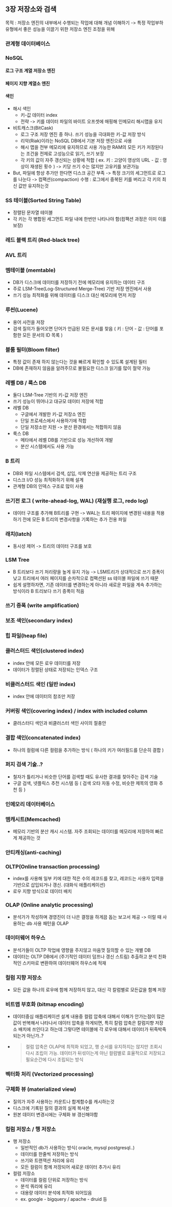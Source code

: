## 3장 저장소와 검색 

목적 : 저장소 엔진의 내부에서 수행되는 작업에 대해 개념 이해하기 -> 특정 작업부하 유형에서 좋은 성능을 이끌기 위한 저장소 엔진 조정을 위해 

### 관계형 데이터베이스 
### NoSQL 
#### 로그 구조 계열 저장소 엔진 
#### 페이지 지향 계열소 엔진 

#### 색인 
- 해시 색인
  * 키-값 데이터 index
  * 전략 -> 키를 데이터 파일의 바이트 오프셋에 매핑해 인메모리 해시맵을 유지
- 비트캐스크(BitCask)
  * 로그 구조 저장 엔진 중 하나. 쓰기 성능을 극대화한 키-값 저장 방식
  * 리악(Riak)이라는 NoSQL DB에서 기본 저장 엔진으로 사용
  * 해시 맵을 전부 메모리에 유지하므로 사용 가능한 RAM의 모든 키가 저장된다는 조건을 전제로 고성능으로 읽기, 쓰기 보장
  * 각 키의 값이 자주 갱신되는 상황에 적합 ( ex. 키 : 고양이 영상의 URL - 값 : 영상이 재생된 횟수 ) -> 키당 쓰기 수는 많지만 고유키를 보관가능
- But, 파일에 항상 추가만 한다면 디스크 공간 부족 -> 특정 크기의 세그먼트로 로그를 나눈다 -> 컴팩션(compaction) 수행 : 로그에서 중복된 키를 버리고 각 키의 최신 값만 유지하는것

### SS 테이블(Sorted String Table) 
- 정렬된 문자열 테이블
- 각 키는 각 병합된 세그먼트 파일 내에 한번만 나타나야 함(컴팩션 과정은 이미 이를 보장)

### 레드 블랙 트리 (Red-black tree) 
### AVL 트리 
### 멤테이블 (memtable) 
- DB가 디스크에 데이터를 저장하기 전에 메모리에 유지하는 데이터 구조
- 주로 LSM-Tree(Log-Structured Merge-Tree) 기반 저장 엔진에서 사용
- 쓰기 성능 최적화를 위해 데이터를 디스크 대신 메모리에 먼저 저장
### 루씬(Lucene)
- 용어 사전을 저장
- 검색 질의가 들어오면 단어가 언급된 모든 문서를 찾음  ( 키 : 단어 - 값 : 단어를 포함한 모든 문서의 ID 목록 )
### 블룸 필터(Bloom filter) 
- 특정 값이 존재 하지 않는다는 것을 빠르게 확인할 수 있도록 설계된 필터
- DB에 존재하지 않음을 알려주므로 불필요한 디스크 읽기를 많이 절약 가능 
### 레벨 DB / 룩스 DB
- 둘다 LSM-Tree 기반의 키-값 저장 엔진
- 쓰기 성능이 뛰어나고 대규모 데이터 저장에 적합
- 레벨 DB
  * 구글에서 개발한 키-값 저장소 엔진
  * 단일 프로세스에서 사용하기에 적합
  * 단일 저장소만 지원 -> 분산 환경에서는 적합하지 않음
- 룩스 DB
  * 메타에서 레벨 DB를 기반으로 성능 개선하여 개발
  * 분산 시스템에서도 사용 가능 
### B 트리 
- DB와 파일 시스템에서 검색, 삽입, 삭제 연산을 제공하는 트리 구조
- 디스크 I/O 성능 최적화하기 위해 설계
- 관계형 DB의 인덱스 구조로 많이 사용 
### 쓰기전 로그 ( write-ahead-log, WAL) (재실행 로그, redo log)
- 데이터 구조를 추가해 B트리를 구현 -> WAL는 트리 페이지에 변경된 내용을 적용하기 전에 모든 B 트리의 변경사항을 기록하는 추가 전용 파일 
### 래치(latch) 
- 동시성 제어 -> 트리의 데이터 구조를 보호
### LSM Tree
- B 트리보다 쓰기 처리량을 높게 유지 가능 -> LSM트리가 상대적으로 쓰기 증폭이 낮고 트리에서 여러 페이지를 순차적으로 컴팩션된 ss 테이블 파일에 쓰기 때문
- 쉽게 설명하자면, 기존 데이터를 변경하는게 아니라 새로운 파일을 계속 추가하는 방식이라 B 트리보다 쓰기 증폭이 적음 
### 쓰기 증폭 (write amplification)
### 보조 색인(secondary index) 
### 힙 파일(heap file)
### 클러스터드 색인(clustered index)
- index 안에 모든 로우 데이터를 저장
- 데이터가 정렬된 상태로 저장되는 인덱스 구조
### 비클러스터드 색인 (일반 index) 
- index 안에 데이터의 참조만 저장
### 커버링 색인(covering index) / index with included column 
- 클러스터디 색인과 비클러스터 색인 사이의 절충안 
### 결합 색인(concatenated index) 
- 하나의 컬럼에 다른 컬럼을 추가하는 방식 ( 하나의 키가 여러필드를 단순히 결합 ) 
### 퍼지 검색 기술..? 
- 철자가 틀리거나 비슷한 단어를 검색할 때도 유사한 결과를 찾아주는 검색 기술
- 구글 검색, 넷플릭스 추천 시스템 등 ( 검색 오타 자동 수정, 비슷한 제목의 영화 추천 등 ) 
### 인메모리 데이터베이스 
### 맴캐시트(Memcached) 
- 메모리 기반의 분산 캐시 시스템. 자주 조회되는 데이터를 메모리에 저장하여 빠르게 제공하는 것 
### 안티캐싱(anti-caching)
### OLTP(Online transaction processing) 
- index를 사용해 일부 키에 대한 적은 수의 레코드를 찾고, 레코드는 사용자 입력을 기반으로 삽입되거나 갱신. (대화식 애플리케이션)
- 로우 지향 방식으로 데이터 배치
### OLAP (Online analytic processing) 
- 분석가가 작성하며 경영진이 더 나은 결정을 하게끔 돕는 보고서 제공 -> 이럴 때 사용하는 db 사용 패턴을 OLAP 
### 데이터웨어 하우스 
- 분석가들이 OLTP 작업에 영향을 주지않고 마음껏 질의할 수 있는 개별 DB
- 데이터는 OLTP DB에서 (주기적인 데이터 덤프나 갱신 스트림) 추출하고 분석 친화적인 스키마로 변환하여 데이터웨어 하우스에 적재
### 컬럼 지향 저장소
- 모든 값을 하나의 로우에 함께 저장하지 않고, 대신 각 칼럼별로 모든값을 함꼐 저장
### 비트맵 부호화 (bitmap encoding) 
- 데이터중심 애플리케이션 설계 내용중 컬럼 압축에 대해서 이해가 안가는점이 많은 값이 반복해서 나타나서 데이터 압축을 하게되면, 특히 칼럼 압축은 칼럼지향 저장소 배치에 쓰인다고 하는데 그렇다면 테이블에 각 로우에 대해서 데이터가 뒤죽박죽 되는거 아닌가..?
- > 컬럼 압축은 OLAP에 최적화 되었고, 행 순서를 유지하지는 않지만 조회시 다시 조립이 가능. 데이터가 뒤섞이는게 아닌 컬럼별로 효율적으로 저장되고 필요순간에 다시 조립되는 방식

### 벡터화 처리 (Vectorized processing) 
### 구체화 뷰 (materialized view) 
- 질의가 자주 사용하는 카운트나 합계함수를 캐시하는것
- 디스크에 기록된 질의 결과의 실제 복사본
- 원본 데이터 변경시에는 구체화 뷰 갱신해야함 
### 컬럼 저장소 / 행 저장소 
- 행 저장소
  * 일반적인 db가 사용하는 방식( oracle, mysql postgresql..)
  * 데이터를 한줄씩 저장하는 방식
  * 쓰기와 트랜잭션 처리에 유리
  * 모든 컬럼이 함께 저장되어 새로운 데이터 추가시 유리
- 컬럼 저장소
  * 데이터를 컬럼 단위로 저장하는 방식
  * 분석 쿼리에 유리
  * 대용량 데이터 분석에 최적화 되어있음
  * ex. google - bigquery / apache - druid 등 








